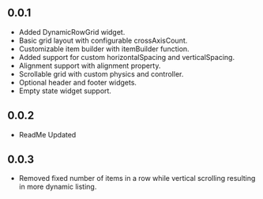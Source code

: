 ## 0.0.1

- Added DynamicRowGrid widget.
- Basic grid layout with configurable crossAxisCount.
- Customizable item builder with itemBuilder function.
- Added support for custom horizontalSpacing and verticalSpacing.
- Alignment support with alignment property.
- Scrollable grid with custom physics and controller.
- Optional header and footer widgets.
- Empty state widget support.

## 0.0.2

- ReadMe Updated

## 0.0.3

- Removed fixed number of items in a row while vertical scrolling resulting in more dynamic listing.
